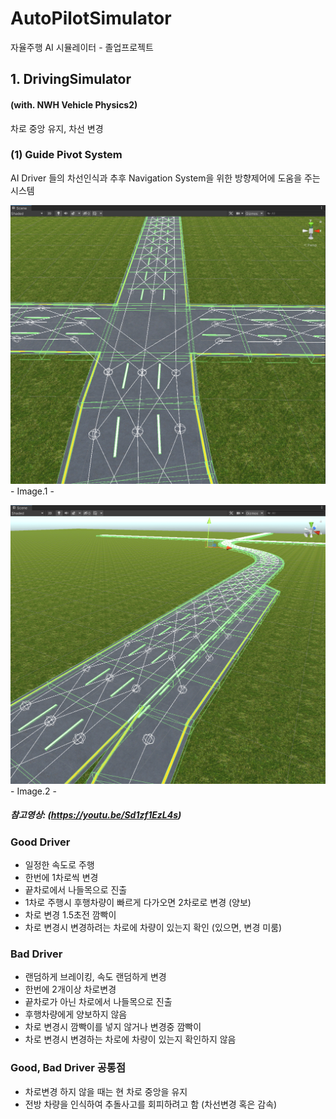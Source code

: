 # AutoPilotSimulator

자율주행 AI 시뮬레이터 - 졸업프로젝트

## 1. DrivingSimulator

#### (with. NWH Vehicle Physics2)

차로 중앙 유지, 차선 변경

### (1) Guide Pivot System

AI Driver 들의 차선인식과 추후 Navigation System을 위한 방향제어에 도움을 주는 시스템

![Guide Pivot System Image 1](./Images/GuidePivotSystem1.png) - Image.1 -

![Guide Pivot System Image 2](./Images/GuidePivotSystem2.png) - Image.2 -

##### 참고영상: (https://youtu.be/Sd1zf1EzL4s)

### Good Driver

- 일정한 속도로 주행
- 한번에 1차로씩 변경
- 끝차로에서 나들목으로 진출
- 1차로 주행시 후행차량이 빠르게 다가오면 2차로로 변경 (양보)
- 차로 변경 1.5초전 깜빡이
- 차로 변경시 변경하려는 차로에 차량이 있는지 확인 (있으면, 변경 미룸)

### Bad Driver

- 랜덤하게 브레이킹, 속도 랜덤하게 변경
- 한번에 2개이상 차로변경
- 끝차로가 아닌 차로에서 나들목으로 진출
- 후행차량에게 양보하지 않음
- 차로 변경시 깜빡이를 넣지 않거나 변경중 깜빡이
- 차로 변경시 변경하는 차로에 차량이 있는지 확인하지 않음

### Good, Bad Driver 공통점

- 차로변경 하지 않을 때는 현 차로 중앙을 유지
- 전방 차량을 인식하여 추돌사고를 회피하려고 함 (차선변경 혹은 감속)
